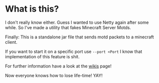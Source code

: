 # What is this?
I don't really know either. Guess I wanted to use Netty again after some while.
So I've made a utility that fakes Minecraft Server Motds.

Finally: This is a standalone jar file that sends motd packets to a minecraft client.

If you want to start it on a specific port use `--port <Port` I know that implementation of this feature is shit.

For further information have a look at the <a href="https://github.com/Tjorven-Liebe/motd-faker/wiki">wikis</a> page!

Now everyone knows how to lose life-time! YAY!
